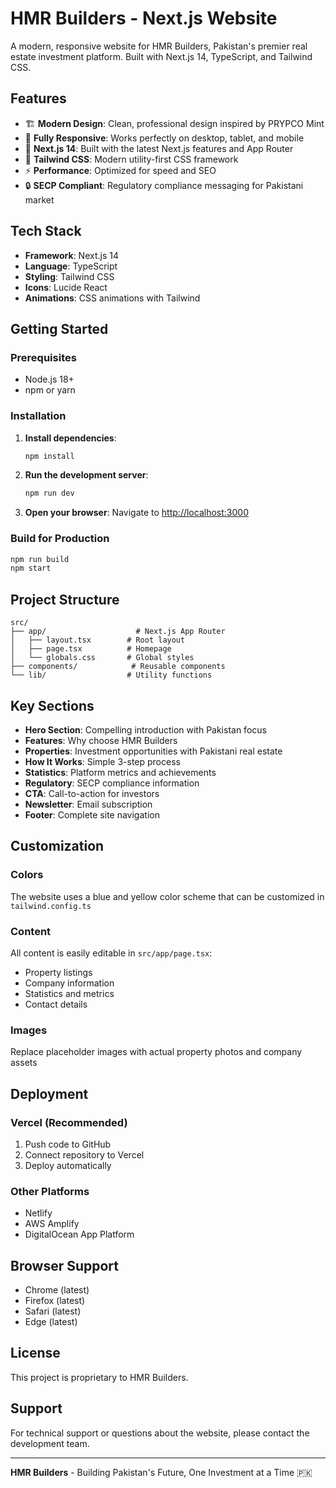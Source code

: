 # HMR Builders - Next.js Website

A modern, responsive website for HMR Builders, Pakistan's premier real estate investment platform. Built with Next.js 14, TypeScript, and Tailwind CSS.

## Features

- 🏗️ **Modern Design**: Clean, professional design inspired by PRYPCO Mint
- 📱 **Fully Responsive**: Works perfectly on desktop, tablet, and mobile
- 🚀 **Next.js 14**: Built with the latest Next.js features and App Router
- 🎨 **Tailwind CSS**: Modern utility-first CSS framework
- ⚡ **Performance**: Optimized for speed and SEO
- 🔒 **SECP Compliant**: Regulatory compliance messaging for Pakistani market

## Tech Stack

- **Framework**: Next.js 14
- **Language**: TypeScript
- **Styling**: Tailwind CSS
- **Icons**: Lucide React
- **Animations**: CSS animations with Tailwind

## Getting Started

### Prerequisites

- Node.js 18+ 
- npm or yarn

### Installation

1. **Install dependencies**:
   ```bash
   npm install
   ```

2. **Run the development server**:
   ```bash
   npm run dev
   ```

3. **Open your browser**:
   Navigate to [http://localhost:3000](http://localhost:3000)

### Build for Production

```bash
npm run build
npm start
```

## Project Structure

```
src/
├── app/                    # Next.js App Router
│   ├── layout.tsx        # Root layout
│   ├── page.tsx          # Homepage
│   └── globals.css       # Global styles
├── components/            # Reusable components
└── lib/                  # Utility functions
```

## Key Sections

- **Hero Section**: Compelling introduction with Pakistan focus
- **Features**: Why choose HMR Builders
- **Properties**: Investment opportunities with Pakistani real estate
- **How It Works**: Simple 3-step process
- **Statistics**: Platform metrics and achievements
- **Regulatory**: SECP compliance information
- **CTA**: Call-to-action for investors
- **Newsletter**: Email subscription
- **Footer**: Complete site navigation

## Customization

### Colors
The website uses a blue and yellow color scheme that can be customized in `tailwind.config.ts`

### Content
All content is easily editable in `src/app/page.tsx`:
- Property listings
- Company information
- Statistics and metrics
- Contact details

### Images
Replace placeholder images with actual property photos and company assets

## Deployment

### Vercel (Recommended)
1. Push code to GitHub
2. Connect repository to Vercel
3. Deploy automatically

### Other Platforms
- Netlify
- AWS Amplify
- DigitalOcean App Platform

## Browser Support

- Chrome (latest)
- Firefox (latest)
- Safari (latest)
- Edge (latest)

## License

This project is proprietary to HMR Builders.

## Support

For technical support or questions about the website, please contact the development team.

---

**HMR Builders** - Building Pakistan's Future, One Investment at a Time 🇵🇰
